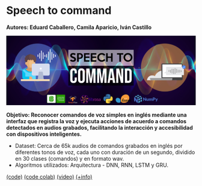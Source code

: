 # Speech to command

**Autores: Eduard Caballero, Camila Aparicio, Iván Castillo**



![banner](proyecto/banner_speech_to_command_IA2.jpg)

**Objetivo: Reconocer comandos de voz simples en inglés mediante una interfaz que registra la voz y ejecuta acciones de acuerdo a comandos detectados en audios grabados, facilitando la interacción y accesibilidad con dispositivos inteligentes.**  

- Dataset: Cerca de 65k audios de comandos grabados en inglés por diferentes tonos de voz, cada uno con duración de un segundo, dividido en 30 clases (comandos) y en formato wav.
- Algoritmos utilizados: Arquitectura - DNN, RNN, LSTM y GRU.


[(code)](proyecto/notebook_speech_to_command_IA2.ipynb) [(code colab)](https://drive.google.com/file/d/1yxOtaj6W-wcMct1Lae_9Oli653EbmkS6/view?usp=sharing) [(video)](https://www.youtube.com/watch?v=eDRIdYVA9E4) [(+info)](proyecto/slides_speech_to_command_IA2.pdf)
